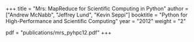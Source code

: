 +++
title = "Mrs: MapReduce for Scientific Computing in Python"
author = ["Andrew McNabb", "Jeffrey Lund", "Kevin Seppi"]
booktitle = "Python for High-Performance and Scientific Computing"
year = "2012"
weight = "2"

pdf = "publications/mrs_pyhpc12.pdf"
+++
